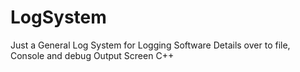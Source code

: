 # LogSystem
Just a General Log System for Logging Software Details over to file, Console and debug Output Screen C++
